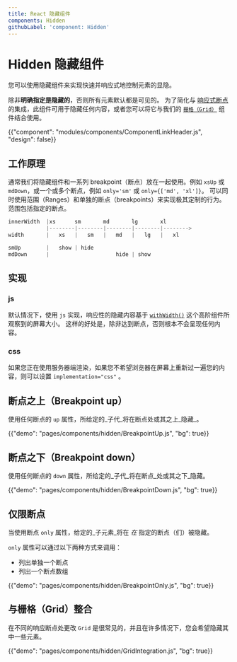 ```yaml
---
title: React 隐藏组件
components: Hidden
githubLabel: 'component: Hidden'
---
```


# Hidden 隐藏组件

<p class="description">您可以使用隐藏组件来实现快速并响应式地控制元素的显隐。</p>

除非**明确指定是隐藏的**，否则所有元素默认都是可见的。 为了简化与 [响应式断点](/customization/breakpoints/) 的集成，此组件可用于隐藏任何内容，或者您可以将它与我们的 [`栅格（Grid）`](/components/grid/) 组件结合使用。

{{"component": "modules/components/ComponentLinkHeader.js", "design": false}}

## 工作原理

通常我们将隐藏组件和一系列 breakpoint（断点）放在一起使用。例如 `xsUp` 或 `mdDown`，或一个或多个断点，例如 `only='sm'` 或 `only={['md', 'xl']}`。 可以同时使用范围（Ranges）和单独的断点（breakpoints）来实现极其定制的行为。 范围包括指定的断点。

```js
innerWidth  |xs      sm       md       lg       xl
            |--------|--------|--------|--------|-------->
width       |   xs   |   sm   |   md   |   lg   |   xl

smUp        |   show | hide
mdDown      |                     hide | show

```

## 实现

### js

默认情况下，使用 `js` 实现，响应性的隐藏内容基于 [`withWidth()`](/customization/breakpoints/#withwidth) 这个高阶组件所观察到的屏幕大小。 这样的好处是，除非达到断点，否则根本不会呈现任何内容。

### css

如果您正在使用服务器端渲染，如果您不希望浏览器在屏幕上重新过一遍您的内容，则可以设置 `implementation="css"` 。

## 断点之上（Breakpoint up）

使用任何断点的 `up` 属性，所给定的_子代_将在断点处或其之上_隐藏_。

{{"demo": "pages/components/hidden/BreakpointUp.js", "bg": true}}

## 断点之下（Breakpoint down）

使用任何断点的 `down` 属性，所给定的_子代_将在断点_处或其之下_隐藏。

{{"demo": "pages/components/hidden/BreakpointDown.js", "bg": true}}

## 仅限断点

当使用断点 `only` 属性，给定的_子元素_将在 _在_ 指定的断点（们）被隐藏。

`only` 属性可以通过以下两种方式来调用：

- 列出单独一个断点
- 列出一个断点数组

{{"demo": "pages/components/hidden/BreakpointOnly.js", "bg": true}}

## 与栅格（Grid）整合

在不同的响应断点处更改 `Grid` 是很常见的，并且在许多情况下，您会希望隐藏其中一些元素。

{{"demo": "pages/components/hidden/GridIntegration.js", "bg": true}}
